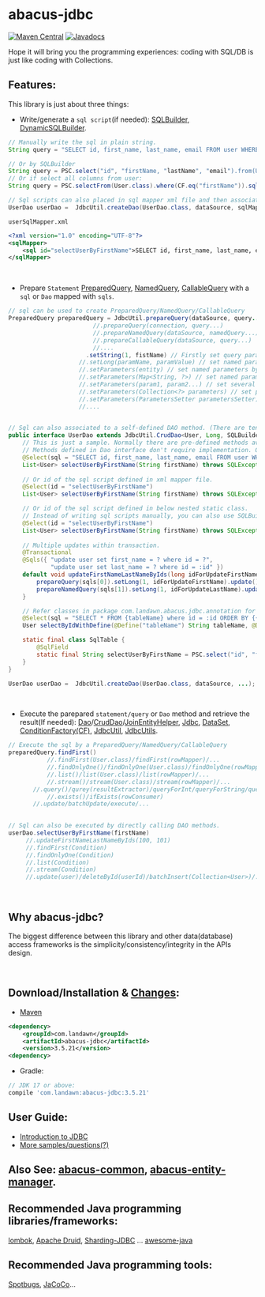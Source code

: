 # abacus-jdbc

[![Maven Central](https://img.shields.io/maven-central/v/com.landawn/abacus-jdbc.svg)](https://maven-badges.herokuapp.com/maven-central/com.landawn/abacus-jdbc/)
[![Javadocs](https://img.shields.io/badge/javadoc-3.5.21-brightgreen.svg)](https://www.javadoc.io/doc/com.landawn/abacus-jdbc/3.5.21/index.html)

Hope it will bring you the programming experiences: coding with SQL/DB is just like coding with Collections.

## Features:

This library is just about three things:

*  Write/generate a `sql script`(if needed): [SQLBuilder](https://htmlpreview.github.io/?https://github.com/landawn/abacus-jdbc/blob/master/docs/SQLBuilder_view.html), 
[DynamicSQLBuilder](https://htmlpreview.github.io/?https://github.com/landawn/abacus-jdbc/blob/master/docs/DynamicSQLBuilder_view.html).

```java
// Manually write the sql in plain string.
String query = "SELECT id, first_name, last_name, email FROM user WHERE first_Name = ?";

// Or by SQLBuilder
String query = PSC.select("id", "firstName, "lastName", "email").from(User.class).where(CF.eq("firstName")).sql();
// Or if select all columns from user:
String query = PSC.selectFrom(User.class).where(CF.eq("firstName")).sql();

// Sql scripts can also placed in sql mapper xml file and then associated with a DAO object.
UserDao userDao =  JdbcUtil.createDao(UserDao.class, dataSource, sqlMapper);
```
`userSqlMapper.xml`
```xml
<?xml version="1.0" encoding="UTF-8"?>
<sqlMapper>
	<sql id="selectUserByFirstName">SELECT id, first_name, last_name, email FROM user WHERE first_Name = ?</sql>
</sqlMapper>
```

<br />

*  Prepare `Statement` [PreparedQuery](https://htmlpreview.github.io/?https://github.com/landawn/abacus-jdbc/blob/master/docs/PreparedQuery_view.html), 
[NamedQuery](https://htmlpreview.github.io/?https://github.com/landawn/abacus-jdbc/blob/master/docs/NamedQuery_view.html), 
[CallableQuery](https://htmlpreview.github.io/?https://github.com/landawn/abacus-jdbc/blob/master/docs/CallableQuery_view.html) with a `sql` or `Dao` mapped with `sqls`.

```java
// sql can be used to create PreparedQuery/NamedQuery/CallableQuery
PreparedQuery preparedQuery = JdbcUtil.prepareQuery(dataSource, query...); 
			            //.prepareQuery(connection, query...)		
			            //.prepareNamedQuery(dataSource, namedQuery...)									   
			            //.prepareCallableQuery(dataSource, query...)									   
			            //....	
				      .setString(1, fistName) // Firstly set query parameters, if needed.
				    //.setLong(paramName, paramValue) // set named parameters for NamedQuery/CallableQuery.
				    //.setParameters(entity) // set named parameters by entity with getter/setter methods
				    //.setParameters(Map<String, ?>) // set named parameters by Map
				    //.setParameters(param1, param2...) // set several parameters in one line.
				    //.setParameters(Collection<?> parameters) // set parameters with a Collection.
				    //.setParameters(ParametersSetter parametersSetter) // set parameters by functional interface. 
				    //....  									   
																		   

// Sql can also associated to a self-defined DAO method. (There are tens of most used predefined methods in DAO interfaces which be used without write single line of code).
public interface UserDao extends JdbcUtil.CrudDao<User, Long, SQLBuilder.PSC, UserDao>, JdbcUtil.JoinEntityHelper<User, SQLBuilder.PSC, UserDao> {
    // This is just a sample. Normally there are pre-defined methods available for this query: userDao.list(Condition cond).
    // Methods defined in Dao interface don't require implementation. Of course, Customized implemnetation is also supported by default method.
    @Select(sql = "SELECT id, first_name, last_name, email FROM user WHERE first_Name = ?")
    List<User> selectUserByFirstName(String firstName) throws SQLException;
    
    // Or id of the sql script defined in xml mapper file.
    @Select(id = "selectUserByFirstName")
    List<User> selectUserByFirstName(String firstName) throws SQLException;

    // Or id of the sql script defined in below nested static class.
    // Instead of writing sql scripts manually, you can also use SQLBuilder/DynamicSQLBuilder to write sql scripts.
    @Select(id = "selectUserByFirstName")
    List<User> selectUserByFirstName(String firstName) throws SQLException;
    
    // Multiple updates within transaction.
    @Transactional
    @Sqls({ "update user set first_name = ? where id = ?", 
            "update user set last_name = ? where id = :id" })
    default void updateFirstNameLastNameByIds(long idForUpdateFirstName, long idForUpdateLastName, String... sqls) throws SQLException { // Last parameter must be String[]. It will be automatically filled with sqls in @Sql.
        prepareQuery(sqls[0]).setLong(1, idForUpdateFirstName).update();
        prepareNamedQuery(sqls[1]).setLong(1, idForUpdateLastName).update();
    }

    // Refer classes in package com.landawn.abacus.jdbc.annotation for more supported annations
    @Select(sql = "SELECT * FROM {tableName} where id = :id ORDER BY {{orderBy}}")
    User selectByIdWithDefine(@Define("tableName") String tableName, @Define("{{orderBy}}") String orderBy, @Bind("id") long id);

    static final class SqlTable {
        @SqlField
        static final String selectUserByFirstName = PSC.select("id", "firstName, "lastName", "email").from(User.class).where(CF.eq("first")).sql();
    }
}

UserDao userDao =  JdbcUtil.createDao(UserDao.class, dataSource, ...);
```
<br />

* Execute the parepared `statement/query` or `Dao` method and retrieve the result(If needed):
[Dao](https://htmlpreview.github.io/?https://github.com/landawn/abacus-jdbc/blob/master/docs/Dao_view.html)/[CrudDao](https://htmlpreview.github.io/?https://github.com/landawn/abacus-jdbc/blob/master/docs/CrudDao_view.html)/[JoinEntityHelper](https://htmlpreview.github.io/?https://github.com/landawn/abacus-jdbc/blob/master/docs/JoinEntityHelper_view.html), 
[Jdbc](https://htmlpreview.github.io/?https://github.com/landawn/abacus-jdbc/blob/master/docs/Jdbc_view.html),
[DataSet](https://htmlpreview.github.io/?https://github.com/landawn/abacus-jdbc/blob/master/docs/DataSet_view.html), 
[ConditionFactory(CF)](https://htmlpreview.github.io/?https://github.com/landawn/abacus-jdbc/blob/master/docs/ConditionFactory_view.html), 
[JdbcUtil](https://htmlpreview.github.io/?https://github.com/landawn/abacus-jdbc/blob/master/docs/JdbcUtil_view.html),
[JdbcUtils](https://htmlpreview.github.io/?https://github.com/landawn/abacus-jdbc/blob/master/docs/JdbcUtils_view.html).

```java
// Execute the sql by a PreparedQuery/NamedQuery/CallableQuery
preparedQuery.findFirst()
           //.findFirst(User.class)/findFirst(rowMapper)/...
           //.findOnlyOne()/findOnlyOne(User.class)/findOnlyOne(rowMapper)/...
           //.list()/list(User.class)/list(rowMapper)/...
           //.stream()/stream(User.class)/stream(rowMapper)/...
	   //.query()/qurey(resultExtractor)/queryForInt/queryForString/queryForSingleResult/...
           //.exists()/ifExists(rowConsumer)
	   //.update/batchUpdate/execute/...
																		   

// Sql can also be executed by directly calling DAO methods.
userDao.selectUserByFirstName(firstName)
     //.updateFirstNameLastNameByIds(100, 101)
     //.findFirst(Condition)
     //.findOnlyOne(Condition)
     //.list(Condition)
     //.stream(Condition)
     //.update(user)/deleteById(userId)/batchInsert(Collection<User>)/...

```
<br />


## Why abacus-jdbc?

The biggest difference between this library and other data(database) access frameworks is the simplicity/consistency/integrity in the APIs design.

<br />

## Download/Installation & [Changes](https://github.com/landawn/abacus-jdbc/blob/master/CHANGES.md):

* [Maven](https://central.sonatype.com/artifact/com.landawn/abacus-jdbc)

```xml
<dependency>
	<groupId>com.landawn</groupId>
	<artifactId>abacus-jdbc</artifactId>
	<version>3.5.21</version> 
<dependency>
```

* Gradle:

```gradle
// JDK 17 or above:
compile 'com.landawn:abacus-jdbc:3.5.21'
```

## User Guide:
* [Introduction to JDBC](https://www.javacodegeeks.com/2015/02/jdbc-tutorial.html)
* [More samples/questions(?)](https://github.com/landawn/abacus-jdbc/tree/master/samples/com/landawn/abacus/samples)

## Also See: [abacus-common](https://github.com/landawn/abacus-common), [abacus-entity-manager](https://github.com/landawn/abacus-entity-manager).

## Recommended Java programming libraries/frameworks:
[lombok](https://github.com/rzwitserloot/lombok), 
[Apache Druid](https://github.com/apache/druid), 
[Sharding-JDBC](https://github.com/apache/incubator-shardingsphere)
... [awesome-java](https://github.com/akullpp/awesome-java#database)


## Recommended Java programming tools:
[Spotbugs](https://github.com/spotbugs/spotbugs), [JaCoCo](https://www.eclemma.org/jacoco/)...
